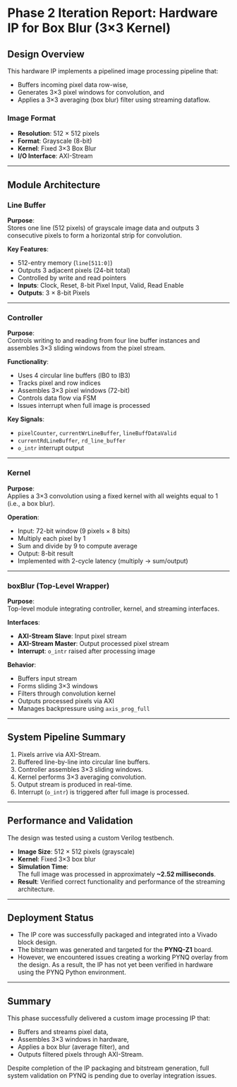 # Phase 2 Iteration Report: Hardware IP for Box Blur (3×3 Kernel)


## Design Overview
This hardware IP implements a pipelined image processing pipeline that:
- Buffers incoming pixel data row-wise,
- Generates 3×3 pixel windows for convolution, and
- Applies a 3×3 averaging (box blur) filter using streaming dataflow.

### Image Format
- **Resolution**: 512 × 512 pixels  
- **Format**: Grayscale (8-bit)  
- **Kernel**: Fixed 3×3 Box Blur  
- **I/O Interface**: AXI-Stream  

---

## Module Architecture

### Line Buffer

**Purpose**:  
Stores one line (512 pixels) of grayscale image data and outputs 3 consecutive pixels to form a horizontal strip for convolution.

**Key Features**:
- 512-entry memory (`line[511:0]`)
- Outputs 3 adjacent pixels (24-bit total)
- Controlled by write and read pointers
- **Inputs**: Clock, Reset, 8-bit Pixel Input, Valid, Read Enable  
- **Outputs**: 3 × 8-bit Pixels

---

### Controller

**Purpose**:  
Controls writing to and reading from four line buffer instances and assembles 3×3 sliding windows from the pixel stream.

**Functionality**:
- Uses 4 circular line buffers (lB0 to lB3)
- Tracks pixel and row indices
- Assembles 3×3 pixel windows (72-bit)
- Controls data flow via FSM
- Issues interrupt when full image is processed

**Key Signals**:
- `pixelCounter`, `currentWrLineBuffer`, `lineBuffDataValid`
- `currentRdLineBuffer`, `rd_line_buffer`
- `o_intr` interrupt output

---

### Kernel

**Purpose**:  
Applies a 3×3 convolution using a fixed kernel with all weights equal to 1 (i.e., a box blur).

**Operation**:
- Input: 72-bit window (9 pixels × 8 bits)
- Multiply each pixel by 1
- Sum and divide by 9 to compute average
- Output: 8-bit result
- Implemented with 2-cycle latency (multiply → sum/output)

---

### boxBlur (Top-Level Wrapper)

**Purpose**:  
Top-level module integrating controller, kernel, and streaming interfaces.

**Interfaces**:
- **AXI-Stream Slave**: Input pixel stream  
- **AXI-Stream Master**: Output processed pixel stream  
- **Interrupt**: `o_intr` raised after processing image  

**Behavior**:
- Buffers input stream
- Forms sliding 3×3 windows
- Filters through convolution kernel
- Outputs processed pixels via AXI
- Manages backpressure using `axis_prog_full`

---

## System Pipeline Summary

1. Pixels arrive via AXI-Stream.
2. Buffered line-by-line into circular line buffers.
3. Controller assembles 3×3 sliding windows.
4. Kernel performs 3×3 averaging convolution.
5. Output stream is produced in real-time.
6. Interrupt (`o_intr`) is triggered after full image is processed.

---

## Performance and Validation

The design was tested using a custom Verilog testbench.

- **Image Size**: 512 × 512 pixels (grayscale)
- **Kernel**: Fixed 3×3 box blur
- **Simulation Time**:  
  The full image was processed in approximately **~2.52 milliseconds**.
- **Result**: Verified correct functionality and performance of the streaming architecture.

---

## Deployment Status

- The IP core was successfully packaged and integrated into a Vivado block design.
- The bitstream was generated and targeted for the **PYNQ-Z1** board.
- However, we encountered issues creating a working PYNQ overlay from the design. As a result, the IP has not yet been verified in hardware using the PYNQ Python environment.

---

## Summary

This phase successfully delivered a custom image processing IP that:
- Buffers and streams pixel data,
- Assembles 3×3 windows in hardware,
- Applies a box blur (average filter), and
- Outputs filtered pixels through AXI-Stream.

Despite completion of the IP packaging and bitstream generation, full system validation on PYNQ is pending due to overlay integration issues.

